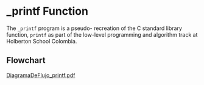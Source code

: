 # _printf Function

The `_printf` program is a pseudo- recreation of the C standard library function, `printf` as part of the low-level programming and algorithm track at Holberton School Colombia.

## Flowchart

[DiagramaDeFlujo_printf.pdf](https://github.com/Gaburon/holbertonschool-printf/files/11133461/DiagramaDeFlujo_printf.pdf)
